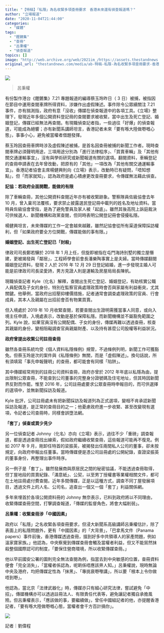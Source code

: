 ```yaml
---
title: "【特稿】「私隱」為名收緊多項查冊要求　香港未來還有偵查報道嗎？"
author: "立場報道"
date: "2020-11-04T21:44:00"
categories:
  - "媒體"
tags:
  - "鏗鏘集"
  - "查冊"
  - "呂秉權"
  - "偵查報道"
topics: []
image: "http://web.archive.org/web/2021im_/https://assets.thestandnews.com/media/photos/20201104-2320copy_EkrTk_gwg4hd4.png"
original_url: "thestandnews.com/media/ab-特稿-私隱-為名收緊多項查冊要求-香港未來還有偵查報道嗎"
---
```

![](http://web.archive.org/web/2021im_/https://assets.thestandnews.com/media/photos/20201104-2320copy_EkrTk_gwg4hd4.png)
> 呂秉權

有份製作港台《鏗鏘集》7.21 專題報道的編導蔡玉玲昨日（ 3 日）被捕，被指因在節目中運用查閱車牌所得資料，涉嫌作出虛假陳述。事件除令公眾續關注 7.21 事件，亦有揣測指，政府有意「沒收」傳媒在偵查報道中的各項工具。《立場》整理下，發現近年多個公開資料登記冊的查閱要求被收緊，當中出生及死亡登記、婚姻登記，傳媒已經無法再查閱。有現職偵查記者指，一些過往「好爆」的偵查報道，可能成為絕響；亦有新聞系講師坦言，香港記者未來「要有喺大陸做嘢嘅心態」，事事小心，避免被當權者借題發揮。

蔡玉玲因查冊車牌時涉及虛假陳述被捕，是首名因查冊被捕的新聞工作者。現時查閱車牌必須聲明用途，三項用途分別為「進行法律程序」、「買賣車輛」及「其他有關交通運輸事宜」，沒有與學術研究或新聞報道有關的選項。翻閱資料，車輛登記的查冊申請表在去年曾改動，把原有的「其他」一項改為「其他有關交通運輸事宜」。香港記者協會主席楊健興則向《立場》表示，改動時已有疑問，「唔知想點」，但「而家就知」，認為政府是處心積慮更改查冊要求，令傳媒無法藉此偵查。

**記協：若政府全面開戰，能做的有限**

除了車輛查冊，其他公開資料查閱近年亦有被收緊跡象。警察隊員佐級協會去年 10 月，曾入稟司法覆核，要求禁止披露選民登記冊中載列的姓名及地址資料。當時員佐級協會曾指，是為了避免警員及家人被「起底」。雖然其後高院上訴庭裁決可供候選人、新聞機構和政黨查閱，但同時表明公開登記冊會侵擾私隱。

楊健興坦言，未來傳媒的工作一定會越來越難，雖然記協會從所有渠道保障採訪權利，但「如果政府要全方位開戰，傳媒能做的事有限。」

**婚姻登記、出生死亡登記已「封殺」**

律政司司長鄭若驊於 2018 年 1 月上任，但旋即被指在屯門海詩別墅的獨立屋僭建，更被揭發與「鄰居」，工程師學會前會長潘樂陶事實上是夫婦。當時傳媒翻閱婚姻登記資料，發現 2 人於 2016 年 12 月 29 日登記結婚，進一步發現主婚人可能是前律政司司長梁愛詩，男方見證人則是運輸及房屋局局長陳帆。

現職偵查記者 Kyle（化名）解釋，查閱出生死亡登記、婚姻登記，有助核實公職人員配偶及子女的身份，特別在監察官員處理政策時會否與家屬有利益衝突，尤其關鍵。他舉例，當政府出招壓抑樓價措施，記者通常會調查處理政策的官員、行會成員，其本人及親屬在出招前會否有物業買賣。

但入境處於 2019 年 10 月收緊查閱，若要查閱出生證明需獲當事人同意，或向入境主任申請，入境處表示，改動是基於保障私隱。而新聞機構並不屬豁免範圍之列。Kyle 說，如果官員沒有公開配偶、子女的身份，傳媒再難以透過查冊，核查其親屬的身份，變相阻礙調查官員親屬財產、以及持有甚麼公司股權等利益狀況。

**政府曾提出收緊公司註冊查冊**

雖然各查冊系統均受《個人資料私隱條例》規管，不過條例列明，新聞工作可獲豁免。但蔡玉玲是次的案件與《私隱條例》無關，而是「虛假陳述」。換句話說，所有須填寫「事先申報聲明」的查冊，都可能會有同樣「陷阱」。

其中傳媒經常用到的註冊公司資料查冊，政府亦曾於 2012 年年底以私隱為由，提出限制公眾查冊，不能查到公司董事的完整身分證號碼及住宅地址，但其時因新聞界反對而作罷。惟至 2016 年，公司註冊處要求公眾查冊時申報目的，而可供選擇的選項中，並無新聞採訪及報道。

Kyle 批評，公司註冊處未有把新聞採訪及報道列為正式選項，變相不肯承認新聞採訪及報道，是正常的查冊目的之一；他憂慮政府進一步收緊、甚至改變現有選項，令記者公司查冊時，同樣會誤墮法網。

**「套丁」偵查或買少見少**

另一位偵查記者 Johnny（化名）亦向《立場》表示，過往不少「重磅」調查報道，都是透過查冊找出線索，假如政府繼續收緊查冊，這些報道可能再不復見。例如 2017 年 9 月，剛卸任特首的梁振英，被揭發出任兩間私人公司的董事，卻未按規定，向政府申報出任董事。當時傳媒便是憑公司註冊處的公開紀錄，查證梁振英的董事身份，再整理出事件時序。

另一例子是「套丁」。雖然發展商與原居民之間的秘密協議，不能透過查冊取得，但丁屋地段的買賣紀錄、「滿意紙」、公契，以至男丁授權書等業權相關文件，都可在土地註冊處付費查閱。近年多間傳媒，正是以這種方式，調查不同丁屋發展項目，透過文件上的人名、公司名，追查出一個又一個「套丁」利益關係網。

多年來埋首於各項公開資料冊的 Johnny 無奈表示，已料到政府將以不同理由，收緊傳媒查冊空間，打擊調查報道，「傳媒的監督角色，將會大幅削弱」。

**呂秉權：收緊查冊涉「中國因素」**

政府以「私隱」之名收緊各項查冊要求，但浸大新聞系高級講師呂秉權估計，除了表面上的私隱問題外，更有「中國因素」的「大背景」，「巴拿馬文件（Panama papers）事件前後，香港傳媒透過查冊，搵到好多中共領導人的家產問題，例如溫家寶家族。」他認為，中央察覺到傳媒查冊會觸及當權者利益，但又不能貿然抹殺整個國際認可的制度，「要保住營商環境，所以收緊傳媒查冊。」

他以早前國安公署的圖則完全無法查閱為例，指當去到中央敏感的位置，查冊資料便會「完全消失」，「當權者係認為，呢啲係唔應該畀人知。」呂秉權說，現時無論中央及港府，均把傳媒定性為「抹黑」、「專挑衰嘢嚟講」，所以要「根本上令你做唔到嘢」。

他認為，當北京「法律武器化」時，傳媒亦只有細心研究法律，嘗試避免「中招」，傳媒機構亦可以透過註冊法人、有限責任代表等，避免讓記者獨自承擔風險。但呂秉權表示，「應該做的事，要繼續做」，曾任中國組記者的他，亦提醒香港記者，「要有喺大陸做嘢嘅心態，當權者會千方百計搞你」。

![](http://web.archive.org/web/2021im_/https://assets.thestandnews.com/media/photos/20201104-2220copy_cTZ4J_HMyrxbM.png)

記者｜劉偉程